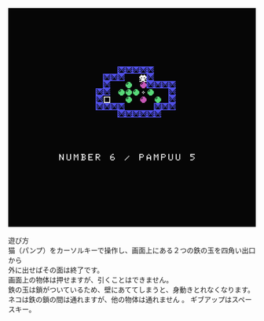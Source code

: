 <img src="Kachin Puzzle.png"/>

遊び方\
猫（パンプ）をカーソルキーで操作し、画面上にある２つの鉄の玉を四角い出口から\
外に出せばその面は終了です。\
画面上の物体は押せますが、引くことはできません。\
鉄の玉は鎖がついているため、壁にあててしまうと、身動きとれなくなります。\
ネコは鉄の鎖の間は通れますが、他の物体は通れません 。
ギブアップはスペースキー。
